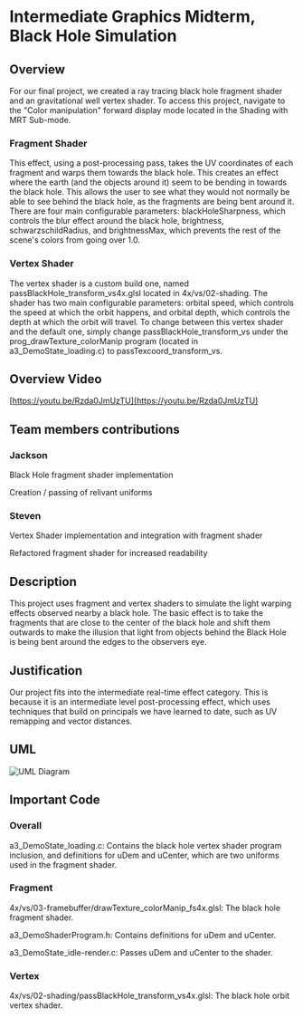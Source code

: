 # Intermediate Graphics Midterm, Black Hole Simulation
## Overview
For our final project, we created a ray tracing black hole fragment shader and an gravitational well vertex shader.
To access this project, navigate to the "Color manipulation" forward display mode located in the Shading with MRT Sub-mode.

### Fragment Shader
This effect, using a post-processing pass, takes the UV coordinates of each fragment and warps them towards the black hole.
This creates an effect where the earth (and the objects around it) seem to be bending in towards the black hole. 
This allows the user to see what they would not normally be able to see behind the black hole, as the fragments are being bent around it.
There are four main configurable parameters: 
blackHoleSharpness, which controls the blur effect around the black hole, 
brightness, 
schwarzschildRadius,
and brightnessMax, which prevents the rest of the scene's colors from going over 1.0.

### Vertex Shader
The vertex shader is a custom build one, named passBlackHole_transform_vs4x.glsl located in 4x/vs/02-shading.
The shader has two main configurable parameters: 
orbital speed, which controls the speed at which the orbit happens,
and orbital depth, which controls the depth at which the orbit will travel.
To change between this vertex shader and the default one, 
simply change passBlackHole_transform_vs under the prog_drawTexture_colorManip program (located in a3_DemoState_loading.c) to passTexcoord_transform_vs.

## Overview Video
[https://youtu.be/Rzda0JmUzTU](https://youtu.be/Rzda0JmUzTU)

## Team members contributions
### Jackson
Black Hole fragment shader implementation 

Creation / passing of relivant uniforms

### Steven
Vertex Shader implementation and integration with fragment shader

Refactored fragment shader for increased readability

## Description
This project uses fragment and vertex shaders to simulate the light warping effects observed nearby a black hole. The basic effect is to take the fragments that are close to the center of the black hole and shift them outwards to make the illusion that light from objects behind the Black Hole is being bent around the edges to the observers eye.

## Justification
Our project fits into the intermediate real-time effect category. This is because it is an intermediate level post-processing effect, which uses techniques that build on principals we have learned to date, such as UV remapping and vector distances.


## UML
![UML Diagram](https://cdn.discordapp.com/attachments/642176677128044548/694399303845675068/unknown.png "UML Diagram")
## Important Code

### Overall
a3_DemoState_loading.c: Contains the black hole vertex shader program inclusion, 
and definitions for uDem and uCenter, which are two uniforms used in the fragment shader.

### Fragment
4x/vs/03-framebuffer/drawTexture_colorManip_fs4x.glsl: The black hole fragment shader.

a3_DemoShaderProgram.h: Contains definitions for uDem and uCenter.

a3_DemoState_idle-render.c: Passes uDem and uCenter to the shader.

### Vertex
4x/vs/02-shading/passBlackHole_transform_vs4x.glsl: The black hole orbit vertex shader.
